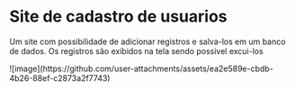 # Site de cadastro de usuarios
<p>Um site com possibilidade de adicionar registros e salva-los em um banco de dados. Os registros são exibidos na tela sendo possivel excui-los</p>
![image](https://github.com/user-attachments/assets/ea2e589e-cbdb-4b26-88ef-c2873a2f7743)

